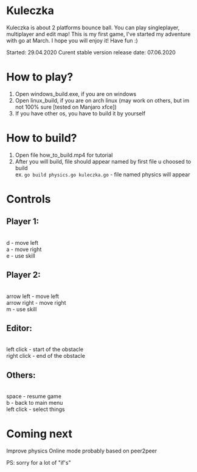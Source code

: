 # Kuleczka
Kuleczka is about 2 platforms bounce ball. You can play singleplayer, multiplayer and edit map!
This is my first game, I've started my adventure with go at March. I hope you will enjoy it! Have fun :) 

Started: 29.04.2020
Curent stable version release date: 07.06.2020 

How to play?
=================
1. Open windows_build.exe, if you are on windows 
2. Open linux_build, if you are on arch linux (may work on others, but im not 100% sure [tested on Manjaro xfce]) 
3. If you have other os, you have to build it by yourself

How to build?
=============
1. Open file how_to_build.mp4 for tutorial
2. After you will build, file should appear named by first file u choosed to build<br />
ex. ```go build physics.go kuleczka.go``` - file named physics will appear

Controls
===============
 Player 1:
 -------
 <br />
   d           - move left<br />
   a           - move right <br />
   e           - use skill<br />
   
 Player 2: 
 --------
 <br />
   arrow left  - move left<br />
   arrow right - move right <br />
   m           - use skill <br />
   
 Editor: 
 -------
 <br />
   left click  - start of the obstacle<br />
   right click - end of the obstacle<br />
   
 Others:
 -------
 <br />
   space       - resume game<br />
   b           - back to main menu<br />
   left click  - select things <br />
   
   
 Coming next
 ==========
 Improve physics
 Online mode probably based on peer2peer
 
 PS: sorry for a lot of "if's"
   
